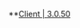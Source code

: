**[Client | 3.0.50](https://autopatchcn.yuanshen.com/client_app/download/beta_pc/202217701304549_5fdHHG5fgfg617A013/YuanShen_3.0.50_beta.zip)
